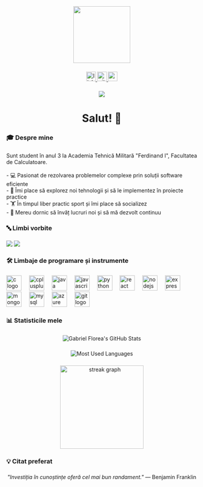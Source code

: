<div align="center">
  <img height="150" src="https://media.giphy.com/media/qgQUggAC3Pfv687qPC/giphy.gif"  />
</div>

###

<div align="center">
  <a href="https://www.linkedin.com/in/gabriel-florea">
    <img src="https://img.shields.io/static/v1?message=LinkedIn&logo=linkedin&label=&color=0077B5&logoColor=white&labelColor=&style=for-the-badge" height="25" alt="linkedin logo"  />
  </a>
  <a href="https://github.com/gabrielflorea">
    <img src="https://img.shields.io/static/v1?message=GitHub&logo=github&label=&color=181717&logoColor=white&labelColor=&style=for-the-badge" height="25" alt="github logo"  />
  </a>
  <a href="mailto:gabriel.florea@example.com">
    <img src="https://img.shields.io/static/v1?message=Gmail&logo=gmail&label=&color=D14836&logoColor=white&labelColor=&style=for-the-badge" height="25" alt="gmail logo"  />
  </a>
</div>

###

<div align="center">
  <img src="https://visitor-badge.laobi.icu/badge?page_id=gabrielflorea.gabrielflorea&"  />
</div>

###

<h1 align="center">Salut! 👋</h1>

###

<h3 align="left">🎓 Despre mine</h3>

###

<p align="left">
Sunt student în anul 3 la Academia Tehnică Militară "Ferdinand I", Facultatea de Calculatoare.
<br><br>
- 💻 Pasionat de rezolvarea problemelor complexe prin soluții software eficiente
<br>
- 🔭 Îmi place să explorez noi tehnologii și să le implementez în proiecte practice
<br>
- 🏋️ În timpul liber practic sport și îmi place să socializez
<br>
- 🌱 Mereu dornic să învăț lucruri noi și să mă dezvolt continuu
</p>

###

<h3 align="left">🔤 Limbi vorbite</h3>

###

<div align="left">
  <img src="https://img.shields.io/badge/Română-nativ-blue?style=flat-square" />
  <img src="https://img.shields.io/badge/English-avansat-blue?style=flat-square" />
</div>

###

<h3 align="left">🛠️ Limbaje de programare și instrumente</h3>

###

<div align="left">
  <img src="https://cdn.jsdelivr.net/gh/devicons/devicon/icons/c/c-original.svg" height="40" alt="c logo" />
  <img width="12" />
  <img src="https://cdn.jsdelivr.net/gh/devicons/devicon/icons/cplusplus/cplusplus-original.svg" height="40" alt="cplusplus logo" />
  <img width="12" />
  <img src="https://cdn.jsdelivr.net/gh/devicons/devicon/icons/java/java-original.svg" height="40" alt="java logo" />
  <img width="12" />
  <img src="https://cdn.jsdelivr.net/gh/devicons/devicon/icons/javascript/javascript-original.svg" height="40" alt="javascript logo" />
  <img width="12" />
  <img src="https://cdn.jsdelivr.net/gh/devicons/devicon/icons/python/python-original.svg" height="40" alt="python logo" />
  <img width="12" />
  <img src="https://cdn.jsdelivr.net/gh/devicons/devicon/icons/react/react-original.svg" height="40" alt="react logo" />
  <img width="12" />
  <img src="https://cdn.jsdelivr.net/gh/devicons/devicon/icons/nodejs/nodejs-original.svg" height="40" alt="nodejs logo" />
  <img width="12" />
  <img src="https://cdn.jsdelivr.net/gh/devicons/devicon/icons/express/express-original.svg" height="40" alt="express logo" />
  <img width="12" />
  <img src="https://cdn.jsdelivr.net/gh/devicons/devicon/icons/mongodb/mongodb-original.svg" height="40" alt="mongodb logo" />
  <img width="12" />
  <img src="https://cdn.jsdelivr.net/gh/devicons/devicon/icons/mysql/mysql-original.svg" height="40" alt="mysql logo" />
  <img width="12" />
  <img src="https://cdn.jsdelivr.net/gh/devicons/devicon/icons/azure/azure-original.svg" height="40" alt="azure logo" />
  <img width="12" />
  <img src="https://cdn.jsdelivr.net/gh/devicons/devicon/icons/git/git-original.svg" height="40" alt="git logo" />
</div>

###

<h3 align="left">📊 Statisticile mele</h3>

###

<div align="center">
  <img src="https://github-readme-stats.vercel.app/api?username=gabrielflorea&show_icons=true&count_private=true&hide_title=false&theme=react&hide_border=true&bg_color=0D1117" alt="Gabriel Florea's GitHub Stats" />
</div>

###

<div align="center">
  <img src="https://github-readme-stats.vercel.app/api/top-langs/?username=gabrielflorea&layout=compact&theme=react&hide_border=true&bg_color=0D1117" alt="Most Used Languages" />
</div>

###

<div align="center">
  <img src="https://streak-stats.demolab.com?user=gabrielflorea&locale=en&mode=daily&theme=react&hide_border=true&border_radius=5&background=0D1117" height="220" alt="streak graph" />
</div>

###

<h3 align="left">💡 Citat preferat</h3>

###

<p align="center">
  <i>"Investiția în cunoștințe oferă cel mai bun randament."</i> — Benjamin Franklin
</p>

###
